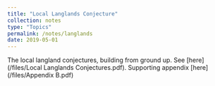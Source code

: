 ```yaml
---
title: "Local Langlands Conjecture"
collection: notes
type: "Topics"
permalink: /notes/langlands
date: 2019-05-01
---
```


The local langland conjectures, building from ground up. See [here](/files/Local Langlands Conjectures.pdf). Supporting appendix [here](/files/Appendix B.pdf)
